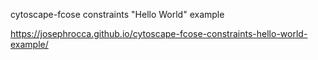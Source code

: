 cytoscape-fcose constraints "Hello World" example

https://josephrocca.github.io/cytoscape-fcose-constraints-hello-world-example/
